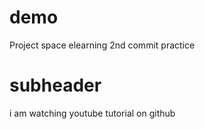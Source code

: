 # demo

Project space elearning
2nd commit practice

# subheader
i am watching youtube tutorial on github
